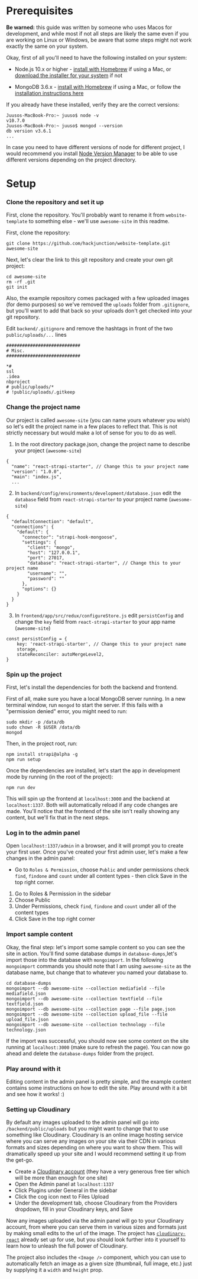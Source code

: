 # Prerequisites

**Be warned:** this guide was written by someone who uses Macos for development, and while most if not all steps are likely the same even if you are working on Linux or Windows, be aware that some steps might not work exactly the same on your system.

Okay, first of all you'll need to have the following installed on your system:

- Node.js 10.x or higher - [install with Homebrew](https://www.dyclassroom.com/howto-mac/how-to-install-nodejs-and-npm-on-mac-using-homebrew) if using a Mac, or [download the installer for your system](https://nodejs.org/en/download/current/) if not


- MongoDB 3.6.x - [install with Homebrew](https://treehouse.github.io/installation-guides/mac/mongo-mac.html) if using a Mac, or follow the [installation instructions here](https://docs.mongodb.com/manual/installation/)

If you already have these installed, verify they are the correct versions:

```
Juusos-MacBook-Pro:~ juuso$ node -v
v10.7.0
Juusos-MacBook-Pro:~ juuso$ mongod --version
db version v3.6.1
...
```

In case you need to have different versions of node for different project, I would recommend you install [Node Version Manager](https://github.com/creationix/nvm) to be able to use different versions depending on the project directory.

# Setup

### Clone the repository and set it up

First, clone the repository. You'll probably want to rename it from `website-template` to something else - we'll use `awesome-site` in this readme.

First, clone the repository:

```
git clone https://github.com/hackjunction/website-template.git awesome-site
```

Next, let's clear the link to this git repository and create your own git project:

```
cd awesome-site
rm -rf .git
git init
```

Also, the example repository comes packaged with a few uploaded images (for demo purposes) so we've removed the `uploads` folder from `.gitignore`, but you'll want to add that back so your uploads don't get checked into your git repository. 

Edit `backend/.gitignore` and remove the hashtags in front of the two `public/uploads/...` lines

```
############################
# Misc.
############################

*#
ssl
.idea
nbproject
# public/uploads/*
# !public/uploads/.gitkeep

```

### Change the project name

Our project is called `awesome-site` (you can name yours whatever you wish) so let's edit the project name in a few places to reflect that. This is not strictly necessary but would make a lot of sense for you to do as well. 

1) In the root directory package.json, change the project name to describe your project (`awesome-site`)

```
{
  "name": "react-strapi-starter", // Change this to your project name
  "version": "1.0.0",
  "main": "index.js",
  ...
```

2) In `backend/config/environments/development/database.json` edit the `database` field from `react-strapi-starter` to your project name (`awesome-site`)

```
{
  "defaultConnection": "default",
  "connections": {
    "default": {
      "connector": "strapi-hook-mongoose",
      "settings": {
        "client": "mongo",
        "host": "127.0.0.1",
        "port": 27017,
        "database": "react-strapi-starter", // Change this to your project name
        "username": "",
        "password": ""
      },
      "options": {}
    }
  }
}
```

3) In `frontend/app/src/redux/configureStore.js` edit `persistConfig` and change the `key` field from `react-strapi-starter` to your app name (`awesome-site`)

```
const persistConfig = {
	key: 'react-strapi-starter', // Change this to your project name
	storage,
	stateReconciler: autoMergeLevel2,
}
```


### Spin up the project

First, let's install the dependencies for both the backend and frontend.

First of all, make sure you have a local MongoDB server running. In a new terminal window, run `mongod` to start the server. If this fails with a "permission denied" error, you might need to run:

```
sudo mkdir -p /data/db
sudo chown -R $USER /data/db 
mongod
```

Then, in the project root, run: 

```
npm install strapi@alpha -g
npm run setup
```

Once the dependencies are installed, let's start the app in development mode by running (in the root of the project):

```
npm run dev
```

This will spin up the frontend at `localhost:3000` and the backend at `localhost:1337`. Both will automatically reload if any code changes are made. You'll notice that the frontend of the site isn't really showing any content, but we'll fix that in the next steps.

### Log in to the admin panel

Open `localhost:1337/admin` in a browser, and it will prompt you to create your first user. Once you've created your first admin user, let's make a few changes in the admin panel:

- Go to `Roles & Permission`, choose `Public` and under permissions check `find`, `findone` and `count` under all content types - then click Save in the top right corner.

1) Go to Roles & Permission in the sidebar
2) Choose Public
3) Under Permissions, check `find`, `findone` and `count` under all of the content types
4) Click Save in the top right corner

### Import sample content 

Okay, the final step: let's import some sample content so you can see the site in action. You'll find some database dumps in `database-dumps`,let's import those into the database with `mongoimport`. In the following `mongoimport` commands you should note that I am using `awesome-site` as the database name, but change that to whatever you named your database to.

```
cd database-dumps
mongoimport --db awesome-site --collection mediafield --file mediafield.json
mongoimport --db awesome-site --collection textfield --file textfield.json
mongoimport --db awesome-site --collection page --file page.json
mongoimport --db awesome-site --collection upload_file --file upload_file.json
mongoimport --db awesome-site --collection technology --file technology.json
```

If the import was successful, you should now see some content on the site running at `localhost:3000` (make sure to refresh the page). You can now go ahead and delete the `database-dumps` folder from the project. 

### Play around with it 

Editing content in the admin panel is pretty simple, and the example content contains some instructions on how to edit the site. Play around with it a bit and see how it works! :) 

### Setting up Cloudinary

By default any images uploaded to the admin panel will go into `/backend/public/uploads` but you might want to change that to use something like Cloudinary. Cloudinary is an online image hosting service where you can serve any images on your site via their CDN in various formats and sizes depending on where you want to show them. This will dramatically speed up your site and I would recommend setting it up from the get-go.

- Create a [Cloudinary account](https://cloudinary.com/users/register/free) (they have a very generous free tier which will be more than enough for one site)
- Open the Admin panel at `localhost:1337`
- Click Plugins under General in the sidebar
- Click the cog icon next to Files Upload
- Under the development tab, choose Cloudinary from the Providers dropdown, fill in your Cloudinary keys, and Save

Now any images uploaded via the admin panel will go to your Cloudinary account, from where you can serve them in various sizes and formats just by making small edits to the url of the image. The project has [`cloudinary-react`](https://github.com/cloudinary/cloudinary-react) already set up for use, but you should look further into it yourself to learn how to unleash the full power of Cloudinary.

The project also includes the `<Image />` component, which you can use to automatically fetch an image as a given size (thumbnail, full image, etc.) just by supplying it a `width` and `height` prop.

